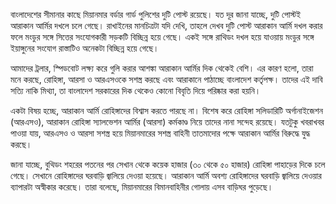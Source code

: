 বাংলাদেশের সীমানার কাছে মিয়ানমার বর্ডার গার্ড পুলিশের দুটি পোস্ট রয়েছে। যত দূর জানা যাচ্ছে, দুটি পোস্টই আরাকান আর্মির দখলে চলে গেছে। রাখাইনের মানচিত্রটা যদি দেখি, তাহলে দেখব দুটি পোস্ট আরাকান আর্মি দখল করার ফলে মংডুর সঙ্গে সিত্তের সংযোগকারী সড়কটি বিচ্ছিন্ন হয়ে গেছে। একই সঙ্গে রাথিডং দখল হয়ে যাওয়ায় মংডুর সঙ্গে ইয়াঙ্গুনের সংযোগ রাস্তাটিও অনেকটা বিচ্ছিন্ন হয়ে গেছে।

আমাদের ট্রলার, স্পিডবোট লক্ষ্য করে গুলি করার আশঙ্কা আরাকান আর্মির দিক থেকেই বেশি। এর কারণ হলো, তারা মনে করছে, রোহিঙ্গা, আরসা ও আরএসওকে সশস্ত্র করছে এবং আরাকানে পাঠাচ্ছে বাংলাদেশ কর্তৃপক্ষ। তাদের এই দাবি সত্যি নাকি মিথ্যা, তা বাংলাদেশ সরকারের দিক থেকেও কোনো বিবৃতি দিয়ে পরিষ্কার করা হয়নি।

একটা বিষয় হচ্ছে, আরাকান আর্মি রোহিঙ্গাদের বিশ্বাস করতে পারছে না। বিশেষ করে রোহিঙ্গা সলিডারিটি অর্গানাইজেশন (আরএসও), আরাকান রোহিঙ্গা স্যালভেশন আর্মির (আরসা) কর্মকাণ্ড নিয়ে তাদের নানা সন্দেহ রয়েছে। যতটুকু খবরাখবর পাওয়া যায়, আরএসও ও আরসা সশস্ত্র হয়ে মিয়ানমারের সশস্ত্র বাহিনী তাতমাদোর পক্ষে আরাকান আর্মির বিরুদ্ধে যুদ্ধ করছে।

জানা যাচ্ছে, বুথিডং শহরের পতনের পর সেখান থেকে কয়েক হাজার (৩০ থেকে ৫০ হাজার) রোহিঙ্গা পাহাড়ের দিকে চলে গেছে। সেখানে রোহিঙ্গাদের ঘরবাড়ি জ্বালিয়ে দেওয়া হয়েছে। আরাকান আর্মি অবশ্য রোহিঙ্গাদের ঘরবাড়ি জ্বালিয়ে দেওয়ার ব্যাপারটা অস্বীকার করেছে। তারা বলেছে, মিয়ানমারের বিমানবাহিনীর গোলায় এসব বাড়িঘর পুড়েছে।
